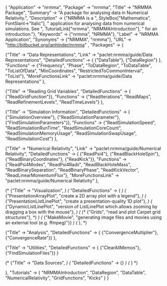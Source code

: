 {
 "Application" -> "nrmma",
 "Package" -> "nrmma",
 "Title" -> "NRMMA Package",
 "Summary" -> 
   "A package for analysing data in Numerical Relativity.",
 "Description" -> 
   {"NRMMA is a ", StyleBox["Mathematica", FontSlant->"Italic"],
    " application for analysing data from numerical simulations.  See ",
    TutorialLink["nrmma", "NRMMAIntroduction"], " for an introduction."},
 "Keywords" -> {"nrmma", "NRMMA"},
 "Label" -> "NRMMA Application",
 "Synonyms" -> {"NRMMA", "nrmma"},
 "URL" -> "http://bitbucket.org/ianhinder/nrmma" ,
 "Packages" -> {

   {"Title" -> "Data Representations",
    "Link" -> "paclet:nrmma/guide/Data Representations",
    "DetailedFunctions" -> {
      {"DataTable"},
      {"DataRegion"}
    },
    "Functions" -> {"Frequency", "Phase", "ToDataRegion", 
      "ToDataTable", "ToListOfData", "MinCoordinates", 
      "RestrictedToCommonInterval", "ToList"},
    "MoreFunctionsLink" -> "paclet:nrmma/guide/Data Representations"
   },

   {"Title" -> "Reading Grid Variables",
    "DetailedFunctions" -> {
      {"ReadGridFunction"}},
    "Functions" -> {"ReadIterations", "ReadMaps", 
      "ReadRefinementLevels", "ReadTimeLevels"}
   },

   {"Title" -> "Simulation Information",
    "DetailedFunctions" -> {
      {"SimulationOverview"},
      {"ReadSimulationParameter"},
      {"FindSimulationParameters"}},
    "Functions" -> {"ReadSimulationSpeed", "ReadSimulationRunTime", "ReadSimulationCoreCount", 
      "ReadSimulationMemoryUsage", "ReadSimulationSwapUsage", "ReadSimulationCost"}
   },

   {"Title" -> "Numerical Relativity",
    "Link" -> "paclet:nrmma/guide/Numerical Relativity",
    "DetailedFunctions" -> {
      {"ReadPsi4"},
      {"ReadBlackHoleSpin"},
      {"ReadBinaryCoordinates"},
      {"ReadKick"}},
    "Functions" -> {"ReadPsi4Modes", "ReadPsi4Radii", "ReadBlackHoleMass", 
      "ReadBinarySeparation", "ReadBinaryPhase", 
      "ReadKickVector", "ReadLinearMomentumFlux"},
    "MoreFunctionsLink" -> "paclet:nrmma/guide/Numerical Relativity"
   },

   (* {"Title" -> "Visualization", *)
   (*  "DetailedFunctions" -> { *)
   (*    {"PresentationArrayPlot", "create a 2D array plot with a legend"}, *)
   (*    {"PresentationListLinePlot", "create a presentation-quality 1D plot"}, *)
   (*    {"DynamicListLinePlot", "version of ListLinePlot which allows zooming by dragging a box with the mouse"}, *)
   (*    (\* {"Grids", "read and plot Carpet grid structures"}, *\) *)
   (*    {"MakeMovie", "generating image files and movies using an external tool (e.g. ffmpeg)"}} *)
   (* }, *)

   {"Title" -> "Analysis",
    "DetailedFunctions" -> {
      {"ConvergenceMultiplier"},
      {"ConvergenceRate"}}
   },

   {"Title" -> "Utilities",
    "DetailedFunctions" -> {
      {"ClearAllMemos"},
      {"FindSimulationFiles"}}
   }

   (* {"Title" -> "Data Sources", *)
   (*  "DetailedFunctions" -> {} *)
   (* } *)

 },
 "Tutorials" -> {
   "NRMMAIntroduction",
   "DataRegion",
   "DataTable",
   "NumericalRelativity",
   "GridFunctions",
   "Kicks"
 } 
}